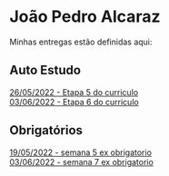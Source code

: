 # João Pedro Alcaraz
Minhas entregas estão definidas aqui:
## Auto Estudo
<a href="https://github.com/joaoalca/Modulo-2/tree/main/03_AUT_EST_ENTREGA/Semana%206/DB%20Curriculo"> 26/05/2022 - Etapa 5 do curriculo </a>
</br>
<a href="https://github.com/joaoalca/Modulo-2/tree/main/03_AUT_EST_ENTREGA/Semana%207/API-NODE"> 03/06/2022 - Etapa 6 do curriculo </a>
## Obrigatórios
<a href="https://github.com/joaoalca/Modulo-2/tree/main/04_AUT_EST_EX_OBRIGATORIOS/Semana%205/Exerc%C3%ADcios%20obrigat%C3%B3rios"> 19/05/2022 - semana 5 ex obrigatorio </a>
</br>
<a href="https://github.com/joaoalca/Modulo-2/tree/main/04_AUT_EST_EX_OBRIGATORIOS/Semana%207/Exercicios%20obriagat%C3%B3tios%20-%207"> 03/06/2022 - semana 7 ex obrigatorio </a>
